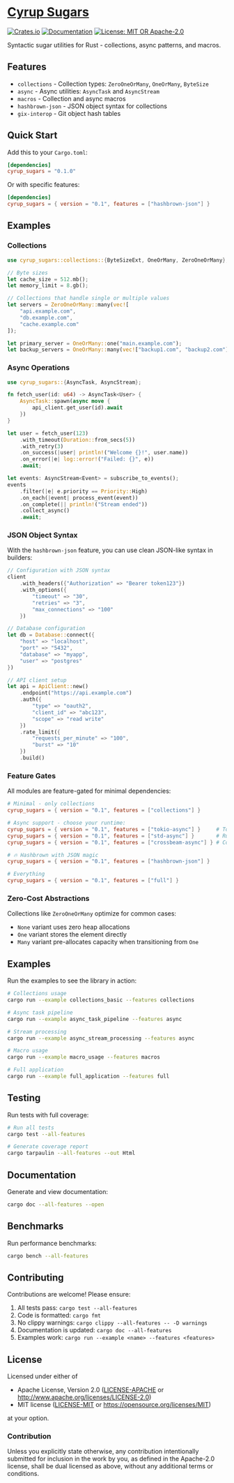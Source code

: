 # [Cyrup Sugars](https://github.com/cyrup-ai/sugars)

[![Crates.io](https://img.shields.io/crates/v/cyrup_sugars.svg)](https://crates.io/crates/cyrup_sugars)
[![Documentation](https://docs.rs/cyrup_sugars/badge.svg)](https://docs.rs/cyrup_sugars)
[![License: MIT OR Apache-2.0](https://img.shields.io/badge/License-MIT%20OR%20Apache--2.0-blue.svg)](https://opensource.org/licenses/MIT)

Syntactic sugar utilities for Rust - collections, async patterns, and macros.

## Features

- `collections` - Collection types: `ZeroOneOrMany`, `OneOrMany`, `ByteSize`
- `async` - Async utilities: `AsyncTask` and `AsyncStream`
- `macros` - Collection and async macros
- `hashbrown-json` - JSON object syntax for collections
- `gix-interop` - Git object hash tables

## Quick Start

Add this to your `Cargo.toml`:

```toml
[dependencies]
cyrup_sugars = "0.1.0"
```

Or with specific features:

```toml
[dependencies]
cyrup_sugars = { version = "0.1", features = ["hashbrown-json"] }
```

## Examples

### Collections

```rust
use cyrup_sugars::collections::{ByteSizeExt, OneOrMany, ZeroOneOrMany};

// Byte sizes
let cache_size = 512.mb();
let memory_limit = 8.gb();

// Collections that handle single or multiple values
let servers = ZeroOneOrMany::many(vec![
    "api.example.com",
    "db.example.com", 
    "cache.example.com"
]);

let primary_server = OneOrMany::one("main.example.com");
let backup_servers = OneOrMany::many(vec!["backup1.com", "backup2.com"])?;
```

### Async Operations

```rust
use cyrup_sugars::{AsyncTask, AsyncStream};

fn fetch_user(id: u64) -> AsyncTask<User> {
    AsyncTask::spawn(async move {
        api_client.get_user(id).await
    })
}

let user = fetch_user(123)
    .with_timeout(Duration::from_secs(5))
    .with_retry(3)
    .on_success(|user| println!("Welcome {}!", user.name))
    .on_error(|e| log::error!("Failed: {}", e))
    .await;

let events: AsyncStream<Event> = subscribe_to_events();
events
    .filter(|e| e.priority == Priority::High)
    .on_each(|event| process_event(event))
    .on_complete(|| println!("Stream ended"))
    .collect_async()
    .await;
```

### JSON Object Syntax

With the `hashbrown-json` feature, you can use clean JSON-like syntax in builders:

```rust
// Configuration with JSON syntax
client
    .with_headers({"Authorization" => "Bearer token123"})
    .with_options({
        "timeout" => "30",
        "retries" => "3",
        "max_connections" => "100"
    })

// Database configuration
let db = Database::connect({
    "host" => "localhost",
    "port" => "5432",
    "database" => "myapp",
    "user" => "postgres"
})

// API client setup
let api = ApiClient::new()
    .endpoint("https://api.example.com")
    .auth({
        "type" => "oauth2",
        "client_id" => "abc123",
        "scope" => "read write"
    })
    .rate_limit({
        "requests_per_minute" => "100",
        "burst" => "10"
    })
    .build()
```

### Feature Gates

All modules are feature-gated for minimal dependencies:

```toml
# Minimal - only collections
cyrup_sugars = { version = "0.1", features = ["collections"] }

# Async support - choose your runtime:
cyrup_sugars = { version = "0.1", features = ["tokio-async"] }     # Tokio ecosystem
cyrup_sugars = { version = "0.1", features = ["std-async"] }       # Runtime-agnostic
cyrup_sugars = { version = "0.1", features = ["crossbeam-async"] } # Compute-heavy workloads

# 🔥 Hashbrown with JSON magic
cyrup_sugars = { version = "0.1", features = ["hashbrown-json"] }

# Everything
cyrup_sugars = { version = "0.1", features = ["full"] }
```

### Zero-Cost Abstractions

Collections like `ZeroOneOrMany` optimize for common cases:

- `None` variant uses zero heap allocations
- `One` variant stores the element directly
- `Many` variant pre-allocates capacity when transitioning from `One`

## Examples

Run the examples to see the library in action:

```bash
# Collections usage
cargo run --example collections_basic --features collections

# Async task pipeline
cargo run --example async_task_pipeline --features async

# Stream processing
cargo run --example async_stream_processing --features async

# Macro usage
cargo run --example macro_usage --features macros

# Full application
cargo run --example full_application --features full
```

## Testing

Run tests with full coverage:

```bash
# Run all tests
cargo test --all-features

# Generate coverage report
cargo tarpaulin --all-features --out Html
```

## Documentation

Generate and view documentation:

```bash
cargo doc --all-features --open
```

## Benchmarks

Run performance benchmarks:

```bash
cargo bench --all-features
```

## Contributing

Contributions are welcome! Please ensure:

1. All tests pass: `cargo test --all-features`
2. Code is formatted: `cargo fmt`
3. No clippy warnings: `cargo clippy --all-features -- -D warnings`
4. Documentation is updated: `cargo doc --all-features`
5. Examples work: `cargo run --example <name> --features <features>`

## License

Licensed under either of

- Apache License, Version 2.0 ([LICENSE-APACHE](LICENSE-APACHE) or <http://www.apache.org/licenses/LICENSE-2.0>)
- MIT license ([LICENSE-MIT](LICENSE-MIT) or <https://opensource.org/licenses/MIT>)

at your option.

### Contribution

Unless you explicitly state otherwise, any contribution intentionally submitted for inclusion in the work by you, as defined in the Apache-2.0 license, shall be dual licensed as above, without any additional terms or conditions.
